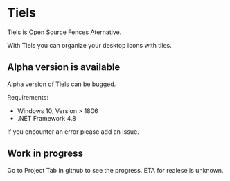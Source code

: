 # Tiels
Tiels is Open Source Fences Aternative.

With Tiels you can organize your desktop icons with tiles.
## Alpha version is available
Alpha version of Tiels can be bugged.

Requirements:
- Windows 10, Version > 1806
- .NET Framework 4.8

If you encounter an error please add an Issue.
## Work in progress
Go to Project Tab in github to see the progress.
ETA for realese is unknown.
